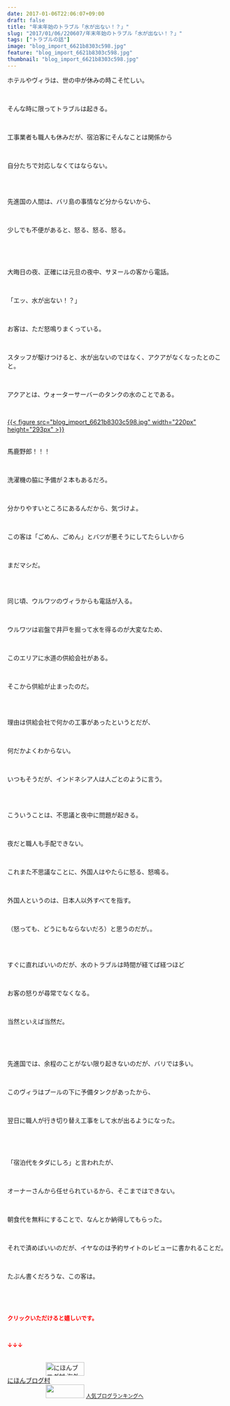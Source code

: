 ```yaml
---
date: 2017-01-06T22:06:07+09:00
draft: false
title: "年末年始のトラブル「水が出ない！？」"
slug: "2017/01/06/220607/年末年始のトラブル「水が出ない！？」"
tags: ["トラブルの話"]
image: "blog_import_6621b8303c598.jpg"
feature: "blog_import_6621b8303c598.jpg"
thumbnail: "blog_import_6621b8303c598.jpg"
---
```

<p>ホテルやヴィラは、世の中が休みの時こそ忙しい。</p><p> </p><p>そんな時に限ってトラブルは起きる。</p><p> </p><p>工事業者も職人も休みだが、宿泊客にそんなことは関係から</p><p> </p><p>自分たちで対応しなくてはならない。</p><p> </p><p><br/>先進国の人間は、バリ島の事情など分からないから、</p><p> </p><p>少しでも不便があると、怒る、怒る、怒る。</p><p> </p><p> </p><p>大晦日の夜、正確には元旦の夜中、サヌールの客から電話。</p><p> </p><p>「エッ、水が出ない！？」</p><p> </p><p>お客は、ただ怒鳴りまくっている。</p><p> </p><p>スタッフが駆けつけると、水が出ないのではなく、アクアがなくなったとのこと。</p><p> </p><p>アクアとは、ウォーターサーバーのタンクの水のことである。</p><p> </p><p><a href="blog_import_6621b83151cf6.jpg">{{< figure src="blog_import_6621b8303c598.jpg" width="220px" height="293px" >}}</a></p><p><br/>馬鹿野郎！！！</p><p> </p><p>洗濯機の脇に予備が２本もあるだろ。</p><p> </p><p>分かりやすいところにあるんだから、気づけよ。</p><p> </p><p>この客は「ごめん、ごめん」とバツが悪そうにしてたらしいから</p><p> </p><p>まだマシだ。</p><p> </p><p><br/>同じ頃、ウルワツのヴィラからも電話が入る。</p><p> </p><p>ウルワツは岩盤で井戸を掘って水を得るのが大変なため、</p><p> </p><p>このエリアに水道の供給会社がある。</p><p> </p><p>そこから供給が止まったのだ。</p><p> </p><p><br/>理由は供給会社で何かの工事があったというとだが、</p><p> </p><p>何だかよくわからない。</p><p> </p><p>いつもそうだが、インドネシア人は人ごとのように言う。</p><p> </p><p><br/>こういうことは、不思議と夜中に問題が起きる。</p><p> </p><p>夜だと職人も手配できない。</p><p> </p><p>これまた不思議なことに、外国人はやたらに怒る、怒鳴る。</p><p> </p><p>外国人というのは、日本人以外すべてを指す。</p><p> </p><p>（怒っても、どうにもならないだろ）と思うのだが。。</p><p> </p><p><br/>すぐに直ればいいのだが、水のトラブルは時間が経てば経つほど</p><p> </p><p>お客の怒りが尋常でなくなる。</p><p> </p><p>当然といえば当然だ。</p><p> </p><p> </p><p>先進国では、余程のことがない限り起きないのだが、バリでは多い。</p><p> </p><p>このヴィラはプールの下に予備タンクがあったから、</p><p> </p><p>翌日に職人が行き切り替え工事をして水が出るようになった。</p><p> </p><p> </p><p>「宿泊代をタダにしろ」と言われたが、</p><p> </p><p>オーナーさんから任せられているから、そこまではできない。</p><p> </p><p>朝食代を無料にすることで、なんとか納得してもらった。</p><p> </p><p>それで済めばいいのだが、イヤなのは予約サイトのレビューに書かれることだ。</p><p> </p><p>たぶん書くだろうな、この客は。</p><p> </p><p> </p><p><font color="#ff0000" size="2"><strong>クリックいただけると嬉しいです。</strong></font></p><p> </p><p><font color="#ff0000" size="2"><strong>↓↓↓</strong></font></p><p><br/><a href="ranking.html?p_cid=01260127" target="_blank"><img width="88" height="31" alt="にほんブログ村 海外生活ブログ バリ島情報へ" src="data:image/svg+xml;charset=utf-8,%3Csvg%20xmlns%3D%22http%3A%2F%2Fwww.w3.org%2F2000%2Fsvg%22%20title%3D%22Placeholder%20for%20Images%22%20role%3D%22presentation%22%20viewBox%3D%220%200%2088%2031%22%20%2F%3E" border="0" data-src="https://img-proxy.blog-video.jp/images?url=http%3A%2F%2Foverseas.blogmura.com%2Fbali%2Fimg%2Fbali88_31.gif" style="aspect-ratio: auto 88 / 31;"/><noscript><img width="88" height="31" alt="にほんブログ村 海外生活ブログ バリ島情報へ" src="https://img-proxy.blog-video.jp/images?url=http%3A%2F%2Foverseas.blogmura.com%2Fbali%2Fimg%2Fbali88_31.gif" border="0"></noscript></a><br/><a href="ranking.html?p_cid=01260127" target="_blank">にほんブログ村</a><br/><a title="人気ブログランキングへ" href="link.php?1804582"><img width="88" height="31" src="data:image/svg+xml;charset=utf-8,%3Csvg%20xmlns%3D%22http%3A%2F%2Fwww.w3.org%2F2000%2Fsvg%22%20title%3D%22Placeholder%20for%20Images%22%20role%3D%22presentation%22%20viewBox%3D%220%200%2088%2031%22%20%2F%3E" border="0" data-src="https://blog.with2.net/img/banner/banner_22.gif" style="aspect-ratio: auto 88 / 31;"/><noscript><img width="88" height="31" src="https://blog.with2.net/img/banner/banner_22.gif" border="0"></noscript></a> <a style="font-size: 12px;" href="link.php?1804582">人気ブログランキングへ</a></p>


